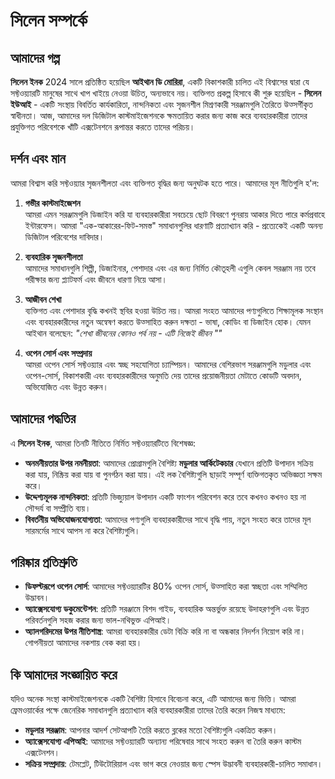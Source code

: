 # সিলেন সম্পর্কে

## আমাদের গল্প

**সিলেন ইনক** 2024 সালে প্রতিষ্ঠিত হয়েছিল **আইথান ডি মোরিরা**, একটি বিকাশকারী চালিত
 এই বিশ্বাসের দ্বারা যে সফ্টওয়্যারটি মানুষের সাথে খাপ খাইয়ে নেওয়া উচিত, অন্যভাবে নয়।
 ব্যক্তিগত প্রকল্প হিসাবে কী শুরু হয়েছিল - **সিলেন ইউআই** - একটি সংস্থায় বিবর্তিত
 কার্যকারিতা, নান্দনিকতা এবং সৃজনশীল মিশ্রণকারী সরঞ্জামগুলি তৈরিতে উত্সর্গীকৃত
 স্বাধীনতা। আজ, আমাদের দল ডিজিটাল কাস্টমাইজেশনকে ক্ষমতায়িত করার জন্য কাজ করে
 ব্যবহারকারীরা তাদের প্রযুক্তিগত পরিবেশকে খাঁটি এক্সটেনশনে রূপান্তর করতে
 তাদের পরিচয়।

## দর্শন এবং মান

আমরা বিশ্বাস করি সফ্টওয়্যার সৃজনশীলতা এবং ব্যক্তিগত বৃদ্ধির জন্য অনুঘটক হতে পারে। আমাদের
 মূল নীতিগুলি হ'ল:

1.  **গভীর কাস্টমাইজেশন**\
    আমরা এমন সরঞ্জামগুলি ডিজাইন করি যা ব্যবহারকারীরা সবচেয়ে ছোট বিবরণে পুনরায় আকার দিতে পারে
     কর্মপ্রবাহে ইন্টারফেস। আমরা "এক-আকারের-ফিট-সমস্ত" সমাধানগুলির ধারণাটি প্রত্যাখ্যান করি
     \- প্রত্যেকেই একটি অনন্য ডিজিটাল পরিবেশের দাবিদার।

2.  **ব্যবহারিক সৃজনশীলতা**\
    আমাদের সমাধানগুলি শিল্পী, ডিজাইনার, পেশাদার এবং এর জন্য নির্মিত
     কৌতূহলী এগুলি কেবল সরঞ্জাম নয় তবে পরীক্ষার জন্য প্ল্যাটফর্ম এবং
     জীবনে ধারণা নিয়ে আসা।

3.  **আজীবন শেখা**\
    ব্যক্তিগত এবং পেশাদার বৃদ্ধি কখনই স্থবির হওয়া উচিত নয়। আমরা সংহত
     আমাদের পণ্যগুলিতে শিক্ষামূলক সংস্থান এবং ব্যবহারকারীদের নতুন অন্বেষণ করতে উত্সাহিত করুন
     দক্ষতা - ভাষা, কোডিং বা ডিজাইন হোক। যেমন আইথান বলেছেন: *"শেখা
     জীবনের কোনও পর্ব নয় - এটি নিজেই জীবন ""*

4.  **ওপেন সোর্স এবং সম্প্রদায়**\
    আমরা ওপেন সোর্স সফ্টওয়্যার এবং স্বচ্ছ সহযোগিতা চ্যাম্পিয়ন। আমাদের বেশিরভাগ
     সরঞ্জামগুলি মডুলার এবং ওপেন-সোর্স, বিকাশকারী এবং ব্যবহারকারীদের অনুমতি দেয়
     তাদের প্রয়োজনীয়তা মেটাতে কোডটি অবদান, অভিযোজিত এবং উন্নত করুন।

## আমাদের পদ্ধতির

এ **সিলেন ইনক**, আমরা তিনটি নীতিতে নির্মিত সফ্টওয়্যারটিতে বিশেষজ্ঞ:

*   **অনমনীয়তার উপর নমনীয়তা**: আমাদের প্রোগ্রামগুলি বৈশিষ্ট্য **মডুলার আর্কিটেকচার**
    যেখানে প্রতিটি উপাদান সক্রিয় করা যায়, নিষ্ক্রিয় করা যায় বা পুনর্গঠন করা যায়। এই
     লক বৈশিষ্ট্যগুলি ছাড়াই সম্পূর্ণ ব্যক্তিগতকৃত অভিজ্ঞতা সক্ষম করে।
*   **উদ্দেশ্যমূলক নান্দনিকতা**: প্রতিটি ভিজ্যুয়াল উপাদান একটি ফাংশন পরিবেশন করে তবে কখনও কখনও হয় না
     সৌন্দর্য বা সম্প্রীতি ব্যয়।
*   **বিবর্তনীয় অভিযোজনযোগ্যতা**: আমাদের পণ্যগুলি ব্যবহারকারীদের সাথে বৃদ্ধি পায়, নতুন সংহত করে
     তাদের মূল সারমর্মের সাথে আপস না করে বৈশিষ্ট্যগুলি।

## পরিষ্কার প্রতিশ্রুতি

*   **ডিফল্টরূপে ওপেন সোর্স**: আমাদের সফ্টওয়্যারটির 80% ওপেন সোর্স, উত্সাহিত করা
     স্বচ্ছতা এবং সম্মিলিত উদ্ভাবন।
*   **অ্যাক্সেসযোগ্য ডকুমেন্টেশন**: প্রতিটি সরঞ্জামে বিশদ গাইড, ব্যবহারিক অন্তর্ভুক্ত রয়েছে
     উদাহরণগুলি এবং উন্নত পরিবর্তনগুলি সহজ করার জন্য ভাল-নথিভুক্ত এপিআই।
*   **অ্যালগরিদমের উপর নীতিশাস্ত্র**: আমরা ব্যবহারকারীর ডেটা বিক্রি করি না বা অন্ধকার নিদর্শন নিয়োগ করি না।
     গোপনীয়তা আমাদের নকশায় বেক করা হয়।

## কি আমাদের সংজ্ঞায়িত করে

যদিও অনেক সংস্থা কাস্টমাইজেশনকে একটি বৈশিষ্ট্য হিসাবে বিবেচনা করে, এটি আমাদের জন্য
 ভিত্তি। আমরা ফ্রেমওয়ার্কের পক্ষে জেনেরিক সমাধানগুলি প্রত্যাখ্যান করি ব্যবহারকারীরা তাদের তৈরি করেন
 নিজস্ব মাধ্যমে:

*   **মডুলার সরঞ্জাম**: আপনার আদর্শ সেটআপটি তৈরি করতে ব্লকের মতো বৈশিষ্ট্যগুলি একত্রিত করুন।
*   **অ্যাক্সেসযোগ্য এপিআই**: আমাদের সফ্টওয়্যারটি অন্যান্য পরিষেবার সাথে সংহত করুন বা তৈরি করুন
     কাস্টম এক্সটেনশন।
*   **সক্রিয় সম্প্রদায়**: টেমপ্লেট, টিউটোরিয়াল এবং ভাগ করে নেওয়ার জন্য স্পেস
     উদ্ভাবনী ব্যবহারকারী-চালিত সমাধান।
